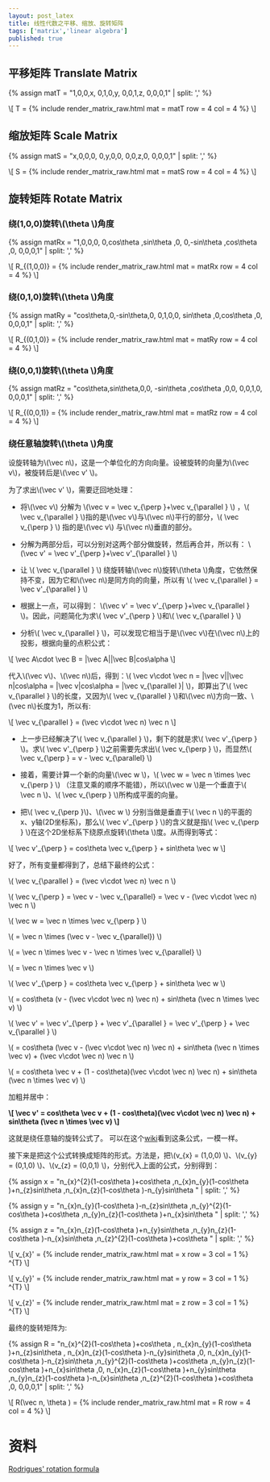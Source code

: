 ```yaml
---
layout: post_latex
title: 线性代数之平移、缩放、旋转矩阵
tags: ['matrix','linear algebra']
published: true
---
```


<!--more-->

## 平移矩阵 Translate Matrix

{% assign matT = "1,0,0,x, 0,1,0,y, 0,0,1,z, 0,0,0,1" | split: ',' %}

\\[ T = {% include render_matrix_raw.html mat = matT row = 4 col = 4 %} \\]


## 缩放矩阵 Scale Matrix

{% assign matS = "x,0,0,0, 0,y,0,0, 0,0,z,0, 0,0,0,1" | split: ',' %}

\\[ S = {% include render_matrix_raw.html mat = matS row = 4 col = 4 %} \\]


## 旋转矩阵 Rotate Matrix

### 绕(1,0,0)旋转\\(\\theta \\)角度

{% assign matRx = "1,0,0,0, 0,cos\\theta ,sin\\theta ,0, 0,-sin\\theta ,cos\\theta ,0, 0,0,0,1" | split: ',' %}

\\[ R\_\{(1,0,0)\} = {% include render_matrix_raw.html mat = matRx row = 4 col = 4 %} \\]

### 绕(0,1,0)旋转\\(\\theta \\)角度


{% assign matRy = "cos\\theta,0,-sin\\theta,0,   0,1,0,0, sin\\theta ,0,cos\\theta ,0, 0,0,0,1" | split: ',' %}


\\[ R\_\{(0,1,0)\} = {% include render_matrix_raw.html mat = matRy row = 4 col = 4 %} \\]


### 绕(0,0,1)旋转\\(\\theta \\)角度

{% assign matRz = "cos\\theta,sin\\theta,0,0, -sin\\theta ,cos\\theta ,0,0,  0,0,1,0,  0,0,0,1" | split: ',' %}

\\[ R\_\{(0,0,1)\} = {% include render_matrix_raw.html mat = matRz row = 4 col = 4 %} \\]



### 绕任意轴旋转\\(\\theta \\)角度


设旋转轴为\\(\\vec n\\)，这是一个单位化的方向向量。设被旋转的向量为\\(\\vec v\\)，被旋转后是\\(\\vec v' \\)。

为了求出\\(\\vec v' \\)，需要迂回地处理：

- 将\\(\\vec v\\) 分解为 \\(\\vec v = \\vec v\_\{\\perp \}+\\vec v\_\{\\parallel \} \\)	，\\( \\vec v\_\{\\parallel \} \\)指的是\\(\\vec v\\)与\\(\\vec n\\)平行的部分，\\( \\vec v\_\{\\perp \} \\) 指的是\\(\\vec v\\) 与\\(\\vec n\\)垂直的部分。

- 分解为两部分后，可以分别对这两个部分做旋转，然后再合并，所以有： \\(\\vec v' = \\vec v'\_\{\\perp \}+\\vec v'\_\{\\parallel \} \\)

- 让 \\( \\vec v\_\{\\parallel \} \\) 绕旋转轴\\(\\vec n\\)旋转\\(\\theta \\)角度，它依然保持不变，因为它和\\(\\vec n\\)是同方向的向量，所以有 \\( \\vec v\_\{\\parallel \} = \\vec v'\_\{\\parallel \} \\)

- 根据上一点，可以得到： \\(\\vec v' = \\vec v'\_\{\\perp \}+\\vec v\_\{\\parallel \} \\)。因此，问题简化为求\\( \\vec v'\_\{\\perp \} \\)和\\( \\vec v\_\{\\parallel \} \\)



- 分析\\( \\vec v\_\{\\parallel \} \\)，可以发现它相当于是\\(\\vec v\\)在\\(\\vec n\\)上的投影，根据向量的点积公式：

\\[ \\vec A\\cdot \\vec B = |\\vec A||\\vec B|cos\\alpha  \\]


代入\\(\\vec v\\)、\\(\\vec n\\)后，得到：\\( \\vec v\\cdot \\vec n = |\\vec v||\\vec n|cos\\alpha = |\\vec v|cos\\alpha = |\\vec v\_\{\\parallel \}| \\)，即算出了\\( \\vec v\_\{\\parallel \} \\)的长度，又因为\\( \\vec v\_\{\\parallel \} \\)和\\(\\vec n\\)方向一致、\\(\\vec n\\)长度为1，所以有:

\\[ \\vec v\_\{\\parallel \} = (\\vec v\\cdot \\vec n) \\vec n \\]


- 上一步已经解决了\\( \\vec v\_\{\\parallel \} \\)，剩下的就是求\\( \\vec v'\_\{\\perp \} \\)。求\\( \\vec v'\_\{\\perp \} \\)之前需要先求出\\( \\vec v\_\{\\perp \} \\)，而显然\\( \\vec v\_\{\\perp \} = v - \\vec v\_\{\\parallel\} \\) 


- 接着，需要计算一个新的向量\\(\\vec w \\)，\\( \\vec w = \\vec n \\times \\vec v\_\{\\perp \} \\) （注意叉乘的顺序不能错），所以\\(\\vec w \\)是一个垂直于\\(  \\vec n \\)、\\( \\vec v\_\{\\perp \} \\)所构成平面的向量。

- 把\\( \\vec v\_\{\\perp \}\\)、\\(\\vec w \\) 分别当做是垂直于\\(  \\vec n \\)的平面的x、y轴(2D坐标系)，那么\\( \\vec v'\_\{\\perp \} \\)的含义就是指\\( \\vec v\_\{\\perp \} \\)在这个2D坐标系下绕原点旋转\\(\\theta \\)度。从而得到等式：

\\[ \\vec v'\_\{\\perp \} =  cos\\theta \\vec v\_\{\\perp \} + sin\\theta \\vec w \\]


好了，所有变量都得到了，总结下最终的公式：

\\( \\vec v\_\{\\parallel \} = (\\vec v\\cdot \\vec n) \\vec n \\)

\\( \\vec v\_\{\\perp \} = \\vec v - \\vec v\_\{\\parallel\} = \\vec v -  (\\vec v\\cdot \\vec n) \\vec n \\) 

\\( \\vec w = \\vec n \\times \\vec v\_\{\\perp \} \\) 

\\( = \\vec n \\times (\\vec v - \\vec v\_\{\\parallel\}) \\) 

\\( = \\vec n \\times \\vec v - \\vec n \\times \\vec v\_\{\\parallel\} \\) 

\\( = \\vec n \\times \\vec v \\) 


\\( \\vec v'\_\{\\perp \} =  cos\\theta \\vec v\_\{\\perp \} + sin\\theta \\vec w \\)


\\( =  cos\\theta (v - (\\vec v\\cdot \\vec n) \\vec n) + sin\\theta (\\vec n \\times \\vec v)  \\)


\\( \\vec v' = \\vec v'\_\{\\perp \} + \\vec v'\_\{\\parallel \} = \\vec v'\_\{\\perp \} + \\vec v\_\{\\parallel \} \\)

\\( = cos\\theta (\\vec v - (\\vec v\\cdot \\vec n) \\vec n) + sin\\theta (\\vec n \\times \\vec v) + (\\vec v\\cdot \\vec n) \\vec n \\)

\\( = cos\\theta \\vec v + (1 - cos\\theta)(\\vec v\\cdot \\vec n) \\vec n) + sin\\theta (\\vec n \\times \\vec v) \\)

加粗并居中：

**\\[ \\vec v' = cos\\theta \\vec v + (1 - cos\\theta)(\\vec v\\cdot \\vec n) \\vec n) + sin\\theta (\\vec n \\times \\vec v) \\]**


这就是绕任意轴的旋转公式了。 可以在这个[wiki](https://en.wikipedia.org/wiki/Rodrigues%27_rotation_formula)看到这条公式，一模一样。

接下来是把这个公式转换成矩阵的形式。方法是，把\\(v\_\{x\} = (1,0,0) \\)、\\(v\_\{y\} = (0,1,0) \\)、\\(v\_\{z\} = (0,0,1) \\)，分别代入上面的公式，分别得到：


{% assign x = "n\_\{x\}\^\{2\}(1-cos\\theta )+cos\\theta ,n\_\{x\}n\_\{y\}(1-cos\\theta )+n\_\{z\}sin\\theta ,n\_\{x\}n\_\{z\}(1-cos\\theta )-n\_\{y\}sin\\theta " | split: ',' %}

{% assign y = "n\_\{x\}n\_\{y\}(1-cos\\theta )-n\_\{z\}sin\\theta ,n\_\{y\}\^\{2\}(1-cos\\theta )+cos\\theta ,n\_\{y\}n\_\{z\}(1-cos\\theta )+n\_\{x\}sin\\theta " | split: ',' %}

{% assign z = "n\_\{x\}n\_\{z\}(1-cos\\theta )+n\_\{y\}sin\\theta ,n\_\{y\}n\_\{z\}(1-cos\\theta )-n\_\{x\}sin\\theta ,n\_\{z\}\^\{2\}(1-cos\\theta )+cos\\theta " | split: ',' %}


\\[ v\_\{x\}' = {% include render_matrix_raw.html mat = x row = 3 col = 1 %} \^\{T\} \\]

\\[ v\_\{y\}' = {% include render_matrix_raw.html mat = y row = 3 col = 1 %} \^\{T\} \\]

\\[ v\_\{z\}' = {% include render_matrix_raw.html mat = z row = 3 col = 1 %} \^\{T\} \\]


最终的旋转矩阵为:

{% assign R = "n\_\{x\}\^\{2\}(1-cos\\theta )+cos\\theta ,  n\_\{x\}n\_\{y\}(1-cos\\theta )+n\_\{z\}sin\\theta ,  n\_\{x\}n\_\{z\}(1-cos\\theta )-n\_\{y\}sin\\theta ,0,     n\_\{x\}n\_\{y\}(1-cos\\theta )-n\_\{z\}sin\\theta ,n\_\{y\}\^\{2\}(1-cos\\theta )+cos\\theta ,n\_\{y\}n\_\{z\}(1-cos\\theta )+n\_\{x\}sin\\theta ,0,    n\_\{x\}n\_\{z\}(1-cos\\theta )+n\_\{y\}sin\\theta ,n\_\{y\}n\_\{z\}(1-cos\\theta )-n\_\{x\}sin\\theta ,n\_\{z\}\^\{2\}(1-cos\\theta )+cos\\theta ,0,   0,0,0,1" | split: ',' %}

\\[ R(\\vec n, \\theta ) = {% include render_matrix_raw.html mat = R row = 4 col = 4 %} \\]


# 资料

[Rodrigues' rotation formula](https://en.wikipedia.org/wiki/Rodrigues%27_rotation_formula)